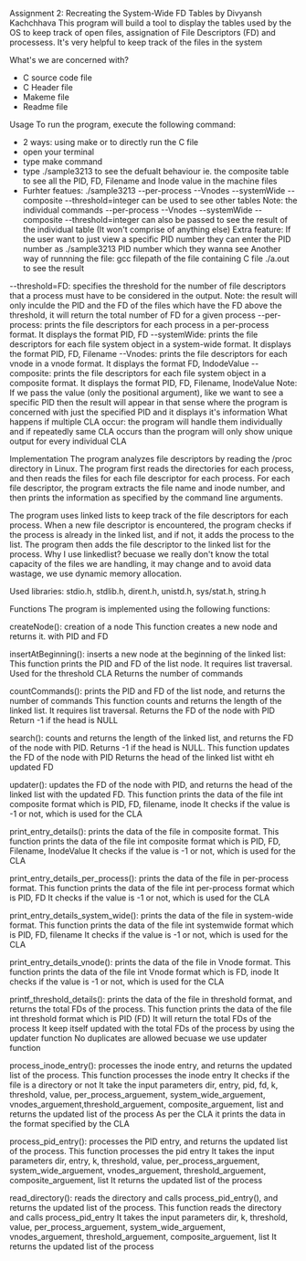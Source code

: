 Assignment 2: Recreating the System-Wide FD Tables by Divyansh Kachchhava
This program will build a tool to display the tables used by the OS to keep track of open files, assignation of File Descriptors (FD) and processess. It's very helpful to keep track of the files in the system
 
What's we are concerned with?
- C source code file
- C Header file
- Makeme file
- Readme file

Usage
To run the program, execute the following command:
- 2 ways: using make or to directly run the C file
- open your terminal
- type make command
- type ./sample3213 to see the defualt behaviour ie. the composite table to see all the PID, FD, Filename and Inode value in the machine files
- Furhter featues: ./sample3213 --per-process --Vnodes --systemWide --composite --threshold=integer can be used to see other tables
Note: the individual commands --per-process --Vnodes --systemWide --composite --threshold=integer can also be passed to see the result of the individual table (It won't comprise of anything else)
Extra feature: If the user want to just view a specific PID number they can enter the PID number as ./sample3213 PID number which they wanna see
Another way of runnning the file:
gcc filepath of the file containing C file
./a.out to see the result

--threshold=FD: specifies the threshold for the number of file descriptors that a process must have to be considered in the output.
Note: the result will only inculde the PID and the FD of the files which have the FD above the threshold, it will return the total number of FD for a given process
--per-process: prints the file descriptors for each process in a per-process format. It displays the format PID, FD
--systemWide: prints the file descriptors for each file system object in a system-wide format. It displays the format PID, FD, Filename
--Vnodes: prints the file descriptors for each vnode in a vnode format. It displays the format FD, IndodeValue
--composite: prints the file descriptors for each file system object in a composite format. It displays the format PID, FD, Filename, InodeValue
Note: If we pass the value (only the positional argument), like we want to see a specific PID then the result will appear in that sense where the program is concerned with just the specified PID and it displays it's information
What happens if multiple CLA occur: the program will handle them individually and if repeatedly same CLA occurs than the program will only show unique output for every individual CLA

Implementation
The program analyzes file descriptors by reading the /proc directory in Linux. The program first reads the directories for each process, and then reads the files for each file descriptor for each process. For each file descriptor, the program extracts the file name and inode number, and then prints the information as specified by the command line arguments.

The program uses linked lists to keep track of the file descriptors for each process. When a new file descriptor is encountered, the program checks if the process is already in the linked list, and if not, it adds the process to the list. The program then adds the file descriptor to the linked list for the process. Why I use linkedlist? becuase we really don't know the total capacity of the files we are handling, it may change and to avoid data wastage, we use dynamic memory allocation.

Used libraries: stdio.h, stdlib.h, dirent.h, unistd.h, sys/stat.h, string.h

Functions
The program is implemented using the following functions:

createNode(): creation of a node
This function creates a new node and returns it. with PID and FD

insertAtBeginning(): inserts a new node at the beginning of the linked list:
This function prints the PID and FD of the list node. It 
requires list traversal.
Used for the threshold CLA
Returns the number of commands

countCommands(): prints the PID and FD of the list node, and returns the number of commands
This function counts and returns the length of the linked list. It 
requires list traversal.
Returns the FD of the node with PID
Return -1 if the head is NULL

search(): counts and returns the length of the linked list, and returns the FD of the node with PID. Returns -1 if the head is NULL.
This function updates the FD of the node with PID
Returns the head of the linked list witht eh updated FD

updater(): updates the FD of the node with PID, and returns the head of the linked list with the updated FD.
This function prints the data of the file int composite format
which is PID, FD, filename, inode
It checks if the value is -1 or not, which is used for the CLA

print_entry_details(): prints the data of the file in composite format.
This function prints the data of the file int composite format
which is PID, FD, Filename, InodeValue
It checks if the value is -1 or not, which is used for the CLA

print_entry_details_per_process(): prints the data of the file in per-process format.
This function prints the data of the file int per-process format
which is PID, FD
It checks if the value is -1 or not, which is used for the CLA

print_entry_details_system_wide(): prints the data of the file in system-wide format.
This function prints the data of the file int systemwide format
which is PID, FD, filename
It checks if the value is -1 or not, which is used for the CLA

print_entry_details_vnode(): prints the data of the file in Vnode format.
This function prints the data of the file int Vnode format
which is FD, inode
It checks if the value is -1 or not, which is used for the CLA

printf_threshold_details(): prints the data of the file in threshold format, and returns the total FDs of the process.
This function prints the data of the file int threshold format
which is PID (FD) It will return the total FDs of the process
It keep itself updated with the total FDs of the process by using the updater function
No duplicates are allowed becuase we use updater function

process_inode_entry(): processes the inode entry, and returns the updated list of the process.
This function processes the inode entry
It checks if the file is a directory or not
It take the input parameters dir, entry, pid, fd, k, threshold, value, per_process_arguement, system_wide_arguement, vnodes_arguement,threshold_arguement, composite_arguement, list
and returns the updated list of the process
As per the CLA it prints the data in the format specified by the CLA

process_pid_entry(): processes the PID entry, and returns the updated list of the process.
This function processes the pid entry
It takes the input parameters dir, entry, k, threshold, value, per_process_arguement, system_wide_arguement, vnodes_arguement, threshold_arguement, composite_arguement, list
It returns the updated list of the process

read_directory(): reads the directory and calls process_pid_entry(), and returns the updated list of the process.
This function reads the directory and calls process_pid_entry
It takes the input parameters dir, k, threshold, value, per_process_arguement, system_wide_arguement, vnodes_arguement, threshold_arguement, composite_arguement, list
It returns the updated list of the process